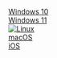 [Windows 10](https://github.com/fixikscz/Fixpedia/blob/main/OS/win10.md)  
[Windows 11](https://github.com/fixikscz/Fixpedia/blob/main/OS/win11.md)  
[![Linux](https://img.shields.io/badge/Linux-FCC624?style=for-the-badge&logo=linux&logoColor=black)](https://github.com/fixikscz/Fixpedia/blob/main/OS/linux.md)  
[macOS](https://github.com/fixikscz/Fixpedia/blob/main/OS/osx.md)  
[iOS](https://github.com/fixikscz/Fixpedia/blob/main/OS/osx.md)  
